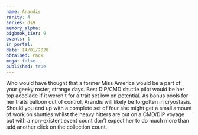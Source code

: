 ```yaml
---
name: Arandis
rarity: 4
series: ds9
memory_alpha:
bigbook_tier: 9
events: 1
in_portal:
date: 14/01/2020
obtained: Pack
mega: false
published: true
---
```


Who would have thought that a former Miss America would be a part of your geeky roster, strange days. Best DIP/CMD shuttle pilot would be her top accolade if it weren't for a trait set low on potential. As bonus pools for her traits balloon out of control, Arandis will likely be forgotten in cryostasis. Should you end up with a complete set of four she might get a small amount of work on shuttles whilst the heavy hitters are out on a CMD/DIP voyage but with a non-existent event count don’t expect her to do much more than add another click on the collection count.

